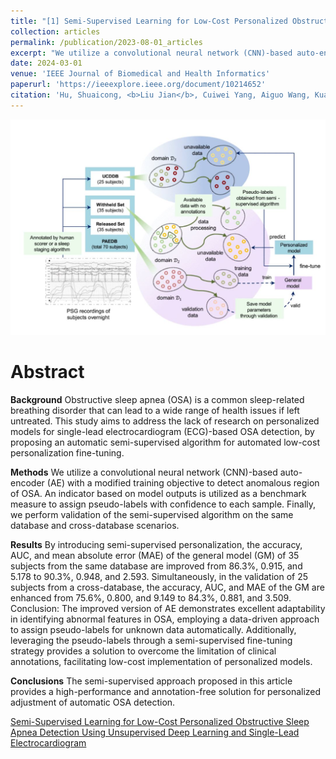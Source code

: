 ```yaml
---
title: "[1] Semi-Supervised Learning for Low-Cost Personalized Obstructive Sleep Apnea Detection Using Unsupervised Deep Learning and Single-Lead Electrocardiogram"
collection: articles
permalink: /publication/2023-08-01_articles
excerpt: "We utilize a convolutional neural network (CNN)-based auto-encoder (AE) with a modified training objective to detect anomalous region of OSA. An indicator based on model outputs is utilized as a benchmark measure to assign pseudo-labels with confidence to each sample. Finally, we perform validation of the semi-supervised algorithm on the same database and cross-database scenarios.<br/><br/><img src='/images/JBHI-2.jpg'><br/>"
date: 2024-03-01
venue: 'IEEE Journal of Biomedical and Health Informatics'
paperurl: 'https://ieeexplore.ieee.org/document/10214652' 
citation: 'Hu, Shuaicong, <b>Liu Jian</b>, Cuiwei Yang, Aiguo Wang, Kuanzheng Li, and Wenxin Liu. "Semi-supervised learning for low-cost personalized obstructive sleep apnea detection using unsupervised deep learning and single-lead electrocardiogram." IEEE Journal of Biomedical and Health Informatics (2023).'
---
```


![](/images/JBHI-2.jpg)

Abstract
==========
**Background**
Obstructive sleep apnea (OSA) is a common sleep-related breathing disorder that can lead to a wide range of health issues if left untreated. This study aims to address the lack of research on personalized models for single-lead electrocardiogram (ECG)-based OSA detection, by proposing an automatic semi-supervised algorithm for automated low-cost personalization fine-tuning.

**Methods**
We utilize a convolutional neural network (CNN)-based auto-encoder (AE) with a modified training objective to detect anomalous region of OSA. An indicator based on model outputs is utilized as a benchmark measure to assign pseudo-labels with confidence to each sample. Finally, we perform validation of the semi-supervised algorithm on the same database and cross-database scenarios.

**Results**
By introducing semi-supervised personalization, the accuracy, AUC, and mean absolute error (MAE) of the general model (GM) of 35 subjects from the same database are improved from 86.3%, 0.915, and 5.178 to 90.3%, 0.948, and 2.593. Simultaneously, in the validation of 25 subjects from a cross-database, the accuracy, AUC, and MAE of the GM are enhanced from 75.6%, 0.800, and 9.149 to 84.3%, 0.881, and 3.509. Conclusion: The improved version of AE demonstrates excellent adaptability in identifying abnormal features in OSA, employing a data-driven approach to assign pseudo-labels for unknown data automatically. Additionally, leveraging the pseudo-labels through a semi-supervised fine-tuning strategy provides a solution to overcome the limitation of clinical annotations, facilitating low-cost implementation of personalized models.

**Conclusions**
 The semi-supervised approach proposed in this article provides a high-performance and annotation-free solution for personalized adjustment of automatic OSA detection.
 
<dl>
	<script type="text/javascript" src="//cdn.plu.mx/widget-details.js"></script>
	<a href="10.1109/jbhi.2023.3304299" class="plumx-details" data-site="plum" data-hide-when-empty="true">Semi-Supervised Learning for Low-Cost Personalized Obstructive Sleep Apnea Detection Using Unsupervised Deep Learning and Single-Lead Electrocardiogram</a>
</dl>

<dl>
	<script type="text/javascript" src="https://d1bxh8uas1mnw7.cloudfront.net/assets/embed.js"></script><div class="altmetric-embed" data-badge-type="donut" data-altmetric-id="159566645"></div>
</dl>